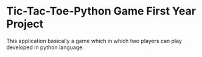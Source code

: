 # Tic-Tac-Toe-Python Game First Year Project
This application basically a game which in which two players can play
developed in python language.



